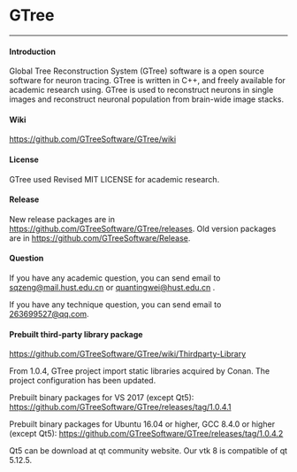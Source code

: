 # GTree

---
#### Introduction

Global Tree Reconstruction System (GTree) software is a open source software for neuron tracing. GTree is written in C++, and freely available for academic research using. GTree is used to reconstruct neurons in single images and reconstruct neuronal population from brain-wide image stacks.

#### Wiki
https://github.com/GTreeSoftware/GTree/wiki

#### License

GTree used Revised MIT LICENSE for academic research.

#### Release
New release packages are in https://github.com/GTreeSoftware/GTree/releases. Old version packages are in  https://github.com/GTreeSoftware/Release.

#### Question

If you have any academic question, you can send email to [sqzeng@mail.hust.edu.cn](sqzeng@mail.hust.edu.cn) or [quantingwei@hust.edu.cn](quantingwei@hust.edu.cn) .

If you have any technique question, you can send email to [263699527@qq.com](263699527@qq.com).


#### Prebuilt third-party library package
https://github.com/GTreeSoftware/GTree/wiki/Thirdparty-Library 

From 1.0.4, GTree project import static libraries acquired by Conan. The project configuration has been updated.

Prebuilt binary packages for VS 2017 (except Qt5): https://github.com/GTreeSoftware/GTree/releases/tag/1.0.4.1

Prebuilt binary packages for Ubuntu 16.04 or higher, GCC 8.4.0 or higher (except Qt5): https://github.com/GTreeSoftware/GTree/releases/tag/1.0.4.2

Qt5 can be download at qt community website. Our vtk 8 is compatible of qt 5.12.5.

